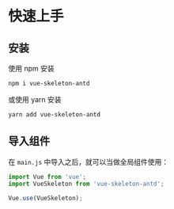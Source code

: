 # 快速上手

## 安装

使用 npm 安装
```bash
npm i vue-skeleton-antd
```

或使用 yarn 安装

```bash
yarn add vue-skeleton-antd
```


## 导入组件

在 `main.js` 中导入之后，就可以当做全局组件使用：

```javascript
import Vue from 'vue';
import VueSkeleton from 'vue-skeleton-antd';

Vue.use(VueSkeleton);
```
